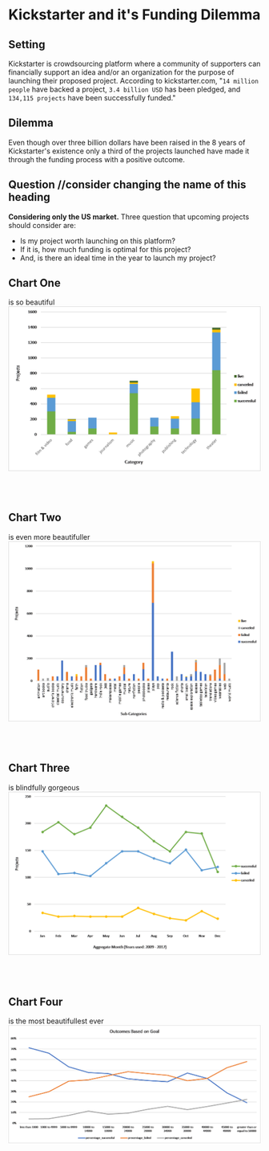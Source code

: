 # Kickstarter and it's Funding Dilemma

## Setting
Kickstarter is crowdsourcing platform where a community of supporters can financially support an idea and/or an organization for the purpose of launching their proposed project. According to kickstarter.com, "`14 million people` have backed a project, `3.4 billion USD` has been pledged, and `134,115 projects` have been successfully funded."

## Dilemma
Even though over three billion dollars have been raised in the 8 years of Kickstarter's existence only a third of the projects launched have made it through the funding process with a positive outcome.

## Question //consider changing the name of this heading
<strong>Considering only the US market.</strong> Three question that upcoming projects should consider are:
* Is my project worth launching on this platform?
* If it is, how much funding is optimal for this project?
* And, is there an ideal time in the year to launch my project?


## Chart One
is so beautiful
</br>
![bar chart](charts/chart_1.png)
<!-- <img src="charts/chart_1.png" width="700" height="400"> -->
</br></br>
## Chart Two
is even more beautifuller
![bar chart 2](charts/chart_2.png)
<!-- <img src="charts/chart_2.png" width="900" height="600"> -->
</br></br>
## Chart Three
is blindfully gorgeous
![line graph](charts/chart_3.png "Cool Chart")
<!-- <img src="charts/chart_3.png" width="900" height="550"> -->
</br></br>
## Chart Four
is the most beautifullest ever
![line graph 2](charts/chart_4.png "Fun line")
<!-- <img src="charts/chart_4.png" width="900" height="450"> -->
